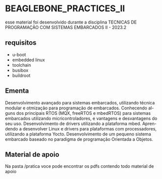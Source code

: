 # BEAGLEBONE_PRACTICES_II

esse material foi desenvolvido durante a disciplina TECNICAS DE PROGRAMAÇÃO COM SISTEMAS EMBARCADOS II - 2023.2

## requisitos 

- u-boot
- embedded linux
- toolchain
- busibox
- buildroot

## Ementa

Desenvolvimento avançado para sistemas embarcados, utilizando técnica
modular e otmização para programação de embarcados. Conhecendo al-
guns dos principais RTOS (MQX, freeRTOS e mbedRTOS) para sistemas
embarcados utilizando micricontroladores, e vantagens e desvantagens do
seu uso. Desenvolvimento de drivers utilizando a plataforma mbed. Apren-
dendo a desenvolver Linux e drivers para plataformas com processadores,
utilizando a plataforma Yocto. Desenvolvimento de um pequeno sistema
embarcado baseado no paradigma de programação Orientada a Objetos.

## Material de apoio 

Na pasta /pratica voce pode encontrar os pdfs contendo todo material de apoio


